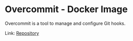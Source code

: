 # Overcommit - Docker Image
Overcommit is a tool to manage and configure Git hooks.

Link: [Repository](https://github.com/brigade/overcommit)
